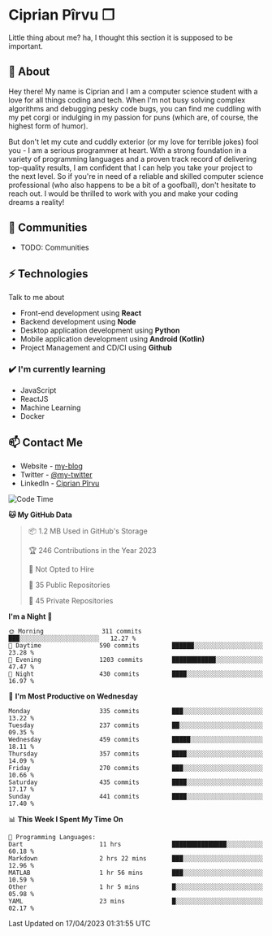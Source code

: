 # Ciprian Pîrvu ❐

Little thing about me? ha, I thought this section it is supposed to be important.

## 🧐 About

Hey there! My name is Ciprian and I am a computer science student with a love for all things coding and tech. When I'm not busy solving complex algorithms and debugging pesky code bugs, you can find me cuddling with my pet corgi or indulging in my passion for puns (which are, of course, the highest form of humor).

But don't let my cute and cuddly exterior (or my love for terrible jokes) fool you - I am a serious programmer at heart. With a strong foundation in a variety of programming languages and a proven track record of delivering top-quality results, I am confident that I can help you take your project to the next level. So if you're in need of a reliable and skilled computer science professional (who also happens to be a bit of a goofball), don't hesitate to reach out. I would be thrilled to work with you and make your coding dreams a reality!

## 👯 Communities

-   TODO: Communities

## ⚡ Technologies

Talk to me about

-   Front-end development using **React**
-   Backend development using **Node**
-   Desktop application development using **Python**
-   Mobile application development using **Android (Kotlin)**
-   Project Management and CD/CI using **Github**

### ✔️ I'm currently learning

-   JavaScript
-   ReactJS
-   Machine Learning
-   Docker

## 📫 Contact Me

-   Website - [my-blog]()
-   Twitter - [@my-twitter]()
-   LinkedIn - [Ciprian Pîrvu](https://www.linkedin.com/in/p%C3%AErvu-ciprian-cristian-4415991b1/)

<!--START_SECTION:waka-->
![Code Time](http://img.shields.io/badge/Code%20Time-1%2C666%20hrs%2035%20mins-blue)

**🐱 My GitHub Data** 

> 📦 1.2 MB Used in GitHub's Storage 
 > 
> 🏆 246 Contributions in the Year 2023
 > 
> 🚫 Not Opted to Hire
 > 
> 📜 35 Public Repositories 
 > 
> 🔑 45 Private Repositories 
 > 
**I'm a Night 🦉** 

```text
🌞 Morning                311 commits         ███░░░░░░░░░░░░░░░░░░░░░░   12.27 % 
🌆 Daytime                590 commits         ██████░░░░░░░░░░░░░░░░░░░   23.28 % 
🌃 Evening                1203 commits        ████████████░░░░░░░░░░░░░   47.47 % 
🌙 Night                  430 commits         ████░░░░░░░░░░░░░░░░░░░░░   16.97 % 
```
📅 **I'm Most Productive on Wednesday** 

```text
Monday                   335 commits         ███░░░░░░░░░░░░░░░░░░░░░░   13.22 % 
Tuesday                  237 commits         ██░░░░░░░░░░░░░░░░░░░░░░░   09.35 % 
Wednesday                459 commits         █████░░░░░░░░░░░░░░░░░░░░   18.11 % 
Thursday                 357 commits         ████░░░░░░░░░░░░░░░░░░░░░   14.09 % 
Friday                   270 commits         ███░░░░░░░░░░░░░░░░░░░░░░   10.66 % 
Saturday                 435 commits         ████░░░░░░░░░░░░░░░░░░░░░   17.17 % 
Sunday                   441 commits         ████░░░░░░░░░░░░░░░░░░░░░   17.40 % 
```


📊 **This Week I Spent My Time On** 

```text
💬 Programming Languages: 
Dart                     11 hrs              ███████████████░░░░░░░░░░   60.18 % 
Markdown                 2 hrs 22 mins       ███░░░░░░░░░░░░░░░░░░░░░░   12.96 % 
MATLAB                   1 hr 56 mins        ███░░░░░░░░░░░░░░░░░░░░░░   10.59 % 
Other                    1 hr 5 mins         █░░░░░░░░░░░░░░░░░░░░░░░░   05.98 % 
YAML                     23 mins             █░░░░░░░░░░░░░░░░░░░░░░░░   02.17 % 
```


 Last Updated on 17/04/2023 01:31:55 UTC
<!--END_SECTION:waka-->
